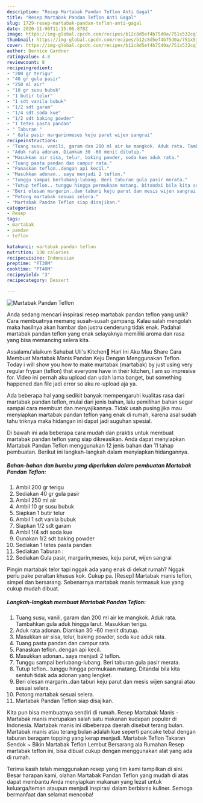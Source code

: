 ```yaml
---
description: "Resep Martabak Pandan Teflon Anti Gagal"
title: "Resep Martabak Pandan Teflon Anti Gagal"
slug: 1729-resep-martabak-pandan-teflon-anti-gagal
date: 2020-11-06T11:15:06.878Z
image: https://img-global.cpcdn.com/recipes/b12c8d5ef4b75d0a/751x532cq70/martabak-pandan-teflon-foto-resep-utama.jpg
thumbnail: https://img-global.cpcdn.com/recipes/b12c8d5ef4b75d0a/751x532cq70/martabak-pandan-teflon-foto-resep-utama.jpg
cover: https://img-global.cpcdn.com/recipes/b12c8d5ef4b75d0a/751x532cq70/martabak-pandan-teflon-foto-resep-utama.jpg
author: Bernice Gardner
ratingvalue: 4.8
reviewcount: 8
recipeingredient:
- "200 gr terigu"
- "40 gr gula pasir"
- "250 ml air"
- "10 gr susu bubuk"
- "1 butir telur"
- "1 sdt vanila bubuk"
- "1/2 sdt garam"
- "1/4 sdt soda kue"
- "1/2 sdt baking powder"
- "1 tetes pasta pandan"
- " Taburan "
- " Gula pasir margarinmeses keju parut wijen sangrai"
recipeinstructions:
- "Tuang susu, vanili, garam dan 200 ml air ke mangkok. Aduk rata. Tambahkan gula aduk hingga larut. Masukkan terigu."
- "Aduk rata adonan. Diamkan 30 -60 menit ditutup."
- "Masukkan air sisa, telur, baking powder, soda kue aduk rata."
- "Tuang pasta pandan dan campur rata."
- "Panaskan teflon..dengan api kecil."
- "Masukkan adonan.. saya menjadi 2 teflon."
- "Tunggu sampai berlubang-lubang. Beri taburan gula pasir merata."
- "Tutup teflon.. tunggu hingga permukaan matang. Ditandai bila kita sentuh tidak ada adonan yang lengket."
- "Beri olesan margarin..dan taburi keju parut dan mesis wijen sangrai atau sesuai selera."
- "Potong martabak sesuai selera."
- "Martabak Pandan Teflon siap disajikan."
categories:
- Resep
tags:
- martabak
- pandan
- teflon

katakunci: martabak pandan teflon 
nutrition: 130 calories
recipecuisine: Indonesian
preptime: "PT30M"
cooktime: "PT40M"
recipeyield: "3"
recipecategory: Dessert

---
```



![Martabak Pandan Teflon](https://img-global.cpcdn.com/recipes/b12c8d5ef4b75d0a/751x532cq70/martabak-pandan-teflon-foto-resep-utama.jpg)

Anda sedang mencari inspirasi resep martabak pandan teflon yang unik? Cara membuatnya memang susah-susah gampang. Kalau salah mengolah maka hasilnya akan hambar dan justru cenderung tidak enak. Padahal martabak pandan teflon yang enak selayaknya memiliki aroma dan rasa yang bisa memancing selera kita.

Assalamu&#39;alaikum Sahabat Uli&#39;s Kitchen🤗 Hari Ini Aku Mau Share Cara Membuat Martabak Manis Pandan Keju Dengan Menggunakan Teflon. Today i will show you how to make murtabak (martabak) by just using very regular frypan (teflon) that everyone have in their kitchen, I am so impresive for. Video ini pernah aku upload dan udah lama banget, but something happened dan file jadi error so aku re-upload aja ya.

Ada beberapa hal yang sedikit banyak mempengaruhi kualitas rasa dari martabak pandan teflon, mulai dari jenis bahan, lalu pemilihan bahan segar sampai cara membuat dan menyajikannya. Tidak usah pusing jika mau menyiapkan martabak pandan teflon yang enak di rumah, karena asal sudah tahu triknya maka hidangan ini dapat jadi suguhan spesial.


Di bawah ini ada beberapa cara mudah dan praktis untuk membuat martabak pandan teflon yang siap dikreasikan. Anda dapat menyiapkan Martabak Pandan Teflon menggunakan 12 jenis bahan dan 11 tahap pembuatan. Berikut ini langkah-langkah dalam menyiapkan hidangannya.

<!--inarticleads1-->

##### Bahan-bahan dan bumbu yang diperlukan dalam pembuatan Martabak Pandan Teflon:

1. Ambil 200 gr terigu
1. Sediakan 40 gr gula pasir
1. Ambil 250 ml air
1. Ambil 10 gr susu bubuk
1. Siapkan 1 butir telur
1. Ambil 1 sdt vanila bubuk
1. Siapkan 1/2 sdt garam
1. Ambil 1/4 sdt soda kue
1. Gunakan 1/2 sdt baking powder
1. Sediakan 1 tetes pasta pandan
1. Sediakan  Taburan :
1. Sediakan  Gula pasir, margarin,meses, keju parut, wijen sangrai


Pingin martabak telor tapi nggak ada yang enak di dekat rumah? Nggak perlu pake peraltan khusus kok. Cukup pa. [Resep] Martabak manis teflon, simpel dan bersarang. Sebenarnya martabak manis termasuk kue yang cukup mudah dibuat. 

<!--inarticleads2-->

##### Langkah-langkah membuat Martabak Pandan Teflon:

1. Tuang susu, vanili, garam dan 200 ml air ke mangkok. Aduk rata. Tambahkan gula aduk hingga larut. Masukkan terigu.
1. Aduk rata adonan. Diamkan 30 -60 menit ditutup.
1. Masukkan air sisa, telur, baking powder, soda kue aduk rata.
1. Tuang pasta pandan dan campur rata.
1. Panaskan teflon..dengan api kecil.
1. Masukkan adonan.. saya menjadi 2 teflon.
1. Tunggu sampai berlubang-lubang. Beri taburan gula pasir merata.
1. Tutup teflon.. tunggu hingga permukaan matang. Ditandai bila kita sentuh tidak ada adonan yang lengket.
1. Beri olesan margarin..dan taburi keju parut dan mesis wijen sangrai atau sesuai selera.
1. Potong martabak sesuai selera.
1. Martabak Pandan Teflon siap disajikan.


Kita pun bisa membuatnya sendiri di rumah. Resep Martabak Manis - Martabak manis merupakan salah satu makanan kudapan populer di Indonesia. Martabak manis ini dibeberapa daerah disebut terang bulan. Martabak manis atau terang bulan adalah kue seperti pancake tebal dengan taburan beragam topping yang kerap menjadi. Martabak Teflon Takaran Sendok ~ Bikin Martabak Teflon Lembut Bersarang ala Rumahan Resep martabak teflon ini, bisa dibuat cukup dengan menggunakan alat yang ada di rumah. 

Terima kasih telah menggunakan resep yang tim kami tampilkan di sini. Besar harapan kami, olahan Martabak Pandan Teflon yang mudah di atas dapat membantu Anda menyiapkan makanan yang lezat untuk keluarga/teman ataupun menjadi inspirasi dalam berbisnis kuliner. Semoga bermanfaat dan selamat mencoba!
